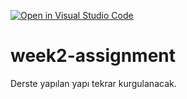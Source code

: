 [![Open in Visual Studio Code](https://classroom.github.com/assets/open-in-vscode-f059dc9a6f8d3a56e377f745f24479a46679e63a5d9fe6f495e02850cd0d8118.svg)](https://classroom.github.com/online_ide?assignment_repo_id=7003923&assignment_repo_type=AssignmentRepo)
# week2-assignment
Derste yapılan yapı tekrar kurgulanacak.
